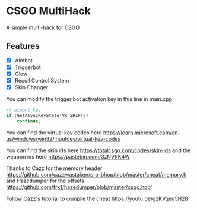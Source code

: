 # CSGO MultiHack

A simple multi-hack for CSGO

## Features

- [x] Aimbot
- [x] Triggerbot
- [x] Glow
- [x] Recoil Control System
- [x] Skin Changer

You can modify the trigger bot activation key in this line in main.cpp

```cpp
// aimbot key
if (GetAsyncKeyState(VK_SHIFT))
    continue;
```

You can find the virtual key codes here https://learn.microsoft.com/en-us/windows/win32/inputdev/virtual-key-codes

You can find the skin ids here https://totalcsgo.com/codes/skin-ids and the weapon ids here https://pastebin.com/3zNVRK4W

Thanks to Cazz for the memory header https://github.com/cazzwastaken/pro-bhop/blob/master/cheat/memory.h and Hazedumper for the offsets https://github.com/frk1/hazedumper/blob/master/csgo.hpp'

Follow Cazz's tutorial to compile the cheat https://youtu.be/gzKVqeu5H28